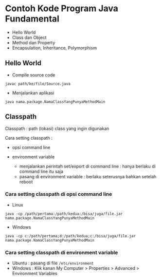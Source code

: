 Contoh Kode Program Java Fundamental
====================================

* Hello World
* Class dan Object
* Method dan Property
* Encapsulation, Inheritance, Polymorphism

## Hello World ##

* Compile source code

```
javac path/ke/file/Source.java
```

* Menjalankan aplikasi

```
java nama.package.NamaClassYangPunyaMethodMain
```

## Classpath ##

Classpath : path (lokasi) class yang ingin digunakan

Cara setting classpath : 
* opsi command line

* environment variable 

    - menjalankan perintah set/export di command line : hanya berlaku di command line itu saja
    - pasang di environment variable : berlaku seterusnya bahkan setelah reboot


### Cara setting classpath di opsi command line ###

* Linux
```
java -cp /path/pertama:/path/kedua:/bisa/juga/file.jar nama.package.NamaClassYangPunyaMethodMain
```

* Windows
```
java -cp c:/path/pertama;d:/path/kedua;c:/bisa/juga/file.jar nama.package.NamaClassYangPunyaMethodMain
```

### Cara setting classpath di environment variable

* Ubuntu : pasang di file `/etc/environment`
* Windows : Klik kanan My Computer > Properties > Advanced > Environment Variables


